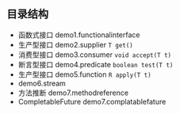 ## 目录结构

- 函数式接口 demo1.functionalinterface 
- 生产型接口 demo2.supplier `T get()`
- 消费型接口 demo3.consumer `void accept(T t)`
- 断言型接口 demo4.predicate `boolean test(T t)`
- 生产型接口 demo5.function `R apply(T t)`
- demo6.stream              
- 方法推断 demo7.methodreference     
- CompletableFuture demo7.complatablefature     
